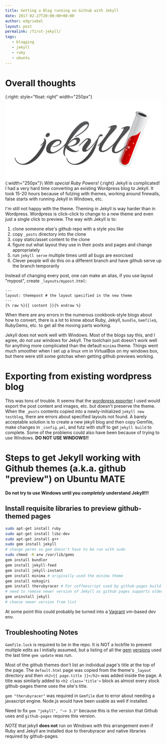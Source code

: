 ```yaml
---
title: Getting a Blog running on Github with Jekyll
date: 2017-02-27T20:00:00+00:00
author: edgriebel
layout: post
permalink: /first-jekyll/
tags:
   - blogging
   - jekyll
   - ruby
   - ubuntu
---
```

# Overall thoughts
{:right: style="float: right" width="250px"}
![jekyll](../wp-content/uploads/2017/jekyll.png){:width="250px"}\\
*With special Ruby Powers!*
{:right}
Jekyll is complicated! I had a very hard time converting an existing Wordpress
blog to Jekyll. It took 15-20 hours because of futzing with themes, 
working around firewalls, false starts with running Jekyll in Windows, etc.<!--more--> 

I'm still not happy with the theme.
Theming in Jekyll is way harder than in Wordpress. Wordpress is click-click to change
to a new theme and even just a single click to preview. The way with Jekyll is
to:
1. clone someone else's github repo with a style you like
2. copy `_posts` directory into the clone
3. copy static/asset content to the clone
4. figure out what layout they use in their posts and pages and change appropriately
5. run `jekyll serve` multiple times until all bugs are exorcised
6. Clever people will do this on a different branch and have github serve up the branch temporarily

Instead of changing every post, one can make an alias, if you use layout "mypost", create `_layouts/mypost.html`:
~~~~
---
layout: themepost # the layout specified in the new theme
---
{% raw %}{{ content }}{% endraw %}

~~~~

When there are any errors in the numerous cookbook-style blogs about how to convert,
there is a lot to know about Ruby, Jekyll, `bundle`, `Gemfile`s, RubyGems, etc.
to get all the moving parts working.

Jekyll does not work well with Windows. Most of the blogs say this, and I agree, _do not use windows_
for Jekyll. The toolchain just doesn't work well for anything more complicated than the
default `minima` theme. 
Things went much smoother when I set up a linux vm in VirtualBox on my windows box,
but there were still some gotchas when getting github previews working.

# Exporting from existing wordpress blog
This was tons of trouble. It seems that the [wordpress exporter] I used
would export the post content and images, etc. but doesn't preserve
the theme. When the `_posts` contents copied into a newly-initialized
`jekyll new testblog`, there are errors about specified layouts not found.
A barely acceptable solution is to create a new jekyll blog and then copy Gemfile,
make changes in `_config.yml`, and futz with stuff to get `jekyll build` to complete.
Some of the problems could also have been because of trying to use Windows. **DO NOT USE WINDOWS!!**


# Steps to get Jekyll working with Github themes (a.k.a. github "preview") on Ubuntu MATE
**Do not try to use Windows until you _completely_ understand Jekyll!!!**

## Install requisite libraries to preview github-themed pages
~~~~ bash
sudo apt-get install ruby
sudo apt-get install libz-dev
sudo apt-get install g++
sudo gem install jekyll
# change perms so gem doesn't have to be run with sudo
sudo chmod -R a+w /var/lib/gems
gem install bundler
gem install jekyll-feed
gem install jekyll-instant
gem install minima # originally used the minima theme
gem install nokogiri
gem install therubyracer # For coffeescript used by github-pages build
# need to remove newer version of Jekyll as github pages supports older version
gem uninstall jekyll 
# choose newer version from list
~~~~

At some point this could probably be turned into a [Vagrant](https://www.vagrantup.com/) vm-based dev env.

## Troubleshooting Notes
`Gemfile.lock` is required to be in the repo. 
It is NOT a lockfile to prevent multiple edits as I initially assumed, 
but a listing of all the [gem] [versions] used the last time `gem update` was run.

Most of the github themes don't list an individual page's 
title at the top of the page. The `default.html` page was copied from the
theme's `_layout` directory and then `<h2>{{ page.title }}</h2>` was added
inside the page. A title was similarly added to `<h2 class='title'>` block
as almost every stock github-pages theme uses the site's title.

`gem "therubyracer"` was required in `Gemfile` due to error about needing a
javascript engine. Node.js would have been usable as well if installed.

Need to fix `gem "jekyll", "~> 3.3"` because this is the version that 
Github uses and `github-pages` requires this version.

_NOTE_ that jekyll __does not__ run on Windows with this arrangement even if 
Ruby and Jekyll are installed due to therubyracer and native libraries required
by github-pages.

[jekyll]: https://jekyllrb.com/
[wordpress exporter]: https://wordpress.org/plugins/jekyll-exporter/
[gem]: http://stackoverflow.com/a/7518215/3889
[versions]: http://stackoverflow.com/a/21527203/3889

